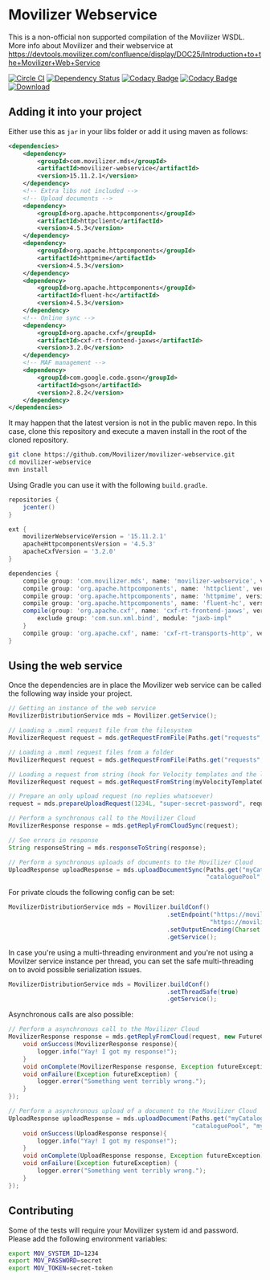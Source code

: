 # Movilizer Webservice

This is a non-official non supported compilation of the Movilizer WSDL. More info about Movilizer and their webservice
at https://devtools.movilizer.com/confluence/display/DOC25/Introduction+to+the+Movilizer+Web+Service

[![Circle CI](https://img.shields.io/circleci/project/github/Movilizer/movilizer-webservice/master.svg)](https://circleci.com/gh/Movilizer/movilizer-webservice/tree/master)
[![Dependency Status](https://www.versioneye.com/user/projects/59db355c2de28c21ceb95f13/badge.svg?style=flat)](https://www.versioneye.com/user/projects/59db355c2de28c21ceb95f13)
[![Codacy Badge](https://img.shields.io/codacy/grade/f7c2d7254e4d4b0cb102247d6a1f51f8.svg)](https://www.codacy.com/app/demula/movilizer-webservice?utm_source=github.com&amp;utm_medium=referral&amp;utm_content=Movilizer/movilizer-webservice&amp;utm_campaign=Badge_Grade)
[![Codacy Badge](https://img.shields.io/codacy/coverage/f7c2d7254e4d4b0cb102247d6a1f51f8.svg)](https://www.codacy.com/app/demula/movilizer-webservice?utm_source=github.com&amp;utm_medium=referral&amp;utm_content=Movilizer/movilizer-webservice&amp;utm_campaign=Badge_Grade)
[![Download](https://api.bintray.com/packages/movilizer/maven/movilizer-webservice/images/download.svg) ](https://bintray.com/movilizer/maven/movilizer-webservice/_latestVersion)

## Adding it into your project

Either use this as `jar` in your libs folder or add it using maven as follows:

```xml
<dependencies>
    <dependency>
        <groupId>com.movilizer.mds</groupId>
        <artifactId>movilizer-webservice</artifactId>
        <version>15.11.2.1</version>
    </dependency>
    <!-- Extra libs not included -->
    <!-- Upload documents -->
    <dependency>
        <groupId>org.apache.httpcomponents</groupId>
        <artifactId>httpclient</artifactId>
        <version>4.5.3</version>
    </dependency>
    <dependency>
        <groupId>org.apache.httpcomponents</groupId>
        <artifactId>httpmime</artifactId>
        <version>4.5.3</version>
    </dependency>
    <dependency>
        <groupId>org.apache.httpcomponents</groupId>
        <artifactId>fluent-hc</artifactId>
        <version>4.5.3</version>
    </dependency>
    <!-- Online sync -->
    <dependency>
        <groupId>org.apache.cxf</groupId>
        <artifactId>cxf-rt-frontend-jaxws</artifactId>
        <version>3.2.0</version>
    </dependency>
    <!-- MAF management -->
    <dependency>
        <groupId>com.google.code.gson</groupId>
        <artifactId>gson</artifactId>
        <version>2.8.2</version>
    </dependency>
</dependencies>
```

It may happen that the latest version is not in the public maven repo. In this case, clone this repository and execute a
maven install in the root of the cloned repository.

```bash
git clone https://github.com/Movilizer/movilizer-webservice.git
cd movilizer-webservice
mvn install
```

Using Gradle you can use it with the following `build.gradle`.

```groovy
repositories {
	jcenter()
}

ext {
    movilizerWebserviceVersion = '15.11.2.1'
    apacheHttpcomponentsVersion = '4.5.3'
    apacheCxfVersion = '3.2.0'
}

dependencies {
    compile group: 'com.movilizer.mds', name: 'movilizer-webservice', version: "$movilizerWebserviceVersion"
    compile group: 'org.apache.httpcomponents', name: 'httpclient', version: "$apacheHttpcomponentsVersion"
    compile group: 'org.apache.httpcomponents', name: 'httpmime', version: "$apacheHttpcomponentsVersion"
    compile group: 'org.apache.httpcomponents', name: 'fluent-hc', version: "$apacheHttpcomponentsVersion"
    compile(group: 'org.apache.cxf', name: 'cxf-rt-frontend-jaxws', version: "$apacheCxfVersion") {
        exclude group: 'com.sun.xml.bind', module: "jaxb-impl"
    }
    compile group: 'org.apache.cxf', name: 'cxf-rt-transports-http', version: "$apacheCxfVersion"
}

```

## Using the web service

Once the dependencies are in place the Movilizer web service can be called the following way inside your project.

```java
// Getting an instance of the web service 
MovilizerDistributionService mds = Movilizer.getService();

// Loading a .mxml request file from the filesystem
MovilizerRequest request = mds.getRequestFromFile(Paths.get("requests", "loginMovelet.mxml"));

// Loading a .mxml request files from a folder
MovilizerRequest request = mds.getRequestFromFile(Paths.get("requests", "loginMovelet.mxml"));

// Loading a request from string (hook for Velocity templates and the like)
MovilizerRequest request = mds.getRequestFromString(myVelocityTemplateOutputString);

// Prepare an only upload request (no replies whatsoever)
request = mds.prepareUploadRequest(1234L, "super-secret-password", request);

// Perform a synchronous call to the Movilizer Cloud
MovilizerResponse response = mds.getReplyFromCloudSync(request);

// See errors in response
String responseString = mds.responseToString(response);

// Perform a synchronous uploads of documents to the Movilizer Cloud
UploadResponse uploadResponse = mds.uploadDocumentSync(Paths.get("myCatalogue1.pdf"), 1234L, "super-secret-password", 
                                                       "cataloguePool", "myCatalogue1", "EN", null);
```

For private clouds the following config can be set:

```java
MovilizerDistributionService mds = Movilizer.buildConf()
                                            .setEndpoint("https://movilizer.mycloud.com/WebService/",
                                                        "https://movilizer.mycloud.com/mds/document")
                                            .setOutputEncoding(Charset.defaultCharset())
                                            .getService();
```

In case you're using a multi-threading environment and you're not using a Movilzer service instance per thread,
you can set the safe multi-threading on to avoid possible serialization issues.

```java
MovilizerDistributionService mds = Movilizer.buildConf()
                                            .setThreadSafe(true)
                                            .getService();
```

Asynchronous calls are also possible:

```java
// Perform a asynchronous call to the Movilizer Cloud
MovilizerResponse response = mds.getReplyFromCloud(request, new FutureCallback<MovilizerResponse> {
    void onSuccess(MovilizerResponse response){
        logger.info("Yay! I got my response!");
    }
    void onComplete(MovilizerResponse response, Exception futureException) {}
    void onFailure(Exception futureException) {
        logger.error("Something went terribly wrong.");
    }
});

// Perform a asynchronous upload of a document to the Movilizer Cloud
UploadResponse uploadResponse = mds.uploadDocument(Paths.get("myCatalogue1.pdf"), 1234L, "super-secret-password", 
                                                   "cataloguePool", "myCatalogue1", "EN", null, new FutureCallback<UploadResponse> {
    void onSuccess(UploadResponse response){
        logger.info("Yay! I got my response!");
    }
    void onComplete(UploadResponse response, Exception futureException) {}
    void onFailure(Exception futureException) {
        logger.error("Something went terribly wrong.");
    }
});
```

## Contributing

Some of the tests will require your Movilizer system id and password. Please add the following environment variables:

```bash
export MOV_SYSTEM_ID=1234
export MOV_PASSWORD=secret
export MOV_TOKEN=secret-token
```
